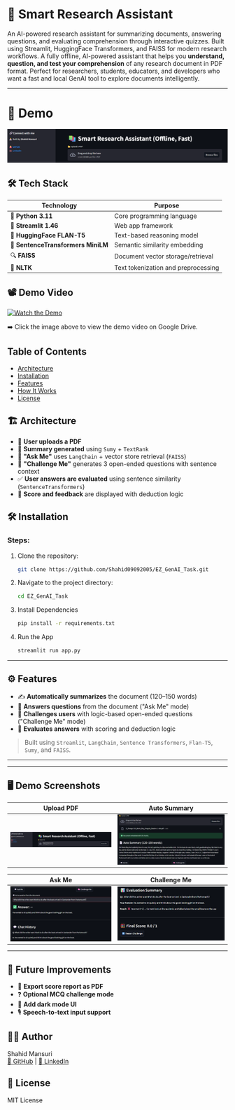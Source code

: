# 📄 Smart Research Assistant

An AI-powered research assistant for summarizing documents, answering questions, and evaluating comprehension through interactive quizzes.
Built using Streamlit, HuggingFace Transformers, and FAISS for modern research workflows.
A fully offline, AI-powered assistant that helps you **understand, question, and test your comprehension** of any research document in PDF format.
Perfect for researchers, students, educators, and developers who want a fast and local GenAI tool to explore documents intelligently.

---

# 📸 Demo
![App Demo](https://github.com/Shahid09092005/EZ_GenAI_Task/blob/main/assets/image.png)

## 🛠️ Tech Stack

| Technology                       | Purpose                             |
|----------------------------------|-------------------------------------|
| 🐍 **Python 3.11**               | Core programming language           |
| 🚀 **Streamlit 1.46**            | Web app framework                   |
| 🤗 **HuggingFace FLAN-T5**       | Text-based reasoning model          |
| 🧠 **SentenceTransformers MiniLM** | Semantic similarity embedding      |
| 🔍 **FAISS**                     | Document vector storage/retrieval   |
| 📄 **NLTK**                      | Text tokenization and preprocessing |

## 📽️ Demo Video

[![Watch the Demo](https://i.imgur.com/yourImageID.png)](https://drive.google.com/file/d/1z8mcVBipUww47lbwyNNtLyoJqrw6adgi/view?usp=sharing)

➡️ Click the image above to view the demo video on Google Drive.



## Table of Contents

* [Architecture](#Architecture)
* [Installation](#Installation)
* [Features](#Features)
* [How It Works](#how-it-works)
* [License](#license)

## 🏗️ Architecture

- 🧾 **User uploads a PDF**
- 📄 **Summary generated** using `Sumy` + `TextRank`
- 💬 **"Ask Me"** uses `LangChain` + vector store retrieval (`FAISS`)
- 🧠 **"Challenge Me"** generates 3 open-ended questions with sentence context
- ✅ **User answers are evaluated** using sentence similarity (`SentenceTransformers`)
- 🧮 **Score and feedback** are displayed with deduction logic


## 🛠 Installation
### Steps:

1. Clone the repository:

   ```bash
   git clone https://github.com/Shahid09092005/EZ_GenAI_Task.git
   ```

2. Navigate to the project directory:

   ```bash
   cd EZ_GenAI_Task
   ```

3. Install Dependencies

   ```bash
   pip install -r requirements.txt
   ```
   
4. Run the App

   ```bash
   streamlit run app.py
   ```

---
## ⚙️ Features
- ✍️ **Automatically summarizes** the document (120–150 words)
- 💬 **Answers questions** from the document ("Ask Me" mode)
- 🧠 **Challenges users** with logic-based open-ended questions ("Challenge Me" mode)
- 🧮 **Evaluates answers** with scoring and deduction logic
> Built using `Streamlit`, `LangChain`, `Sentence Transformers`, `Flan-T5`, `Sumy`, and `FAISS`.

---


---

## 🖥️ Demo Screenshots

| Upload PDF | Auto Summary |
|------------|---------------|
| ![Upload](https://github.com/Shahid09092005/EZ_GenAI_Task/blob/main/assets/image.png) | ![Summary](https://github.com/Shahid09092005/EZ_GenAI_Task/blob/main/assets/summary.png) |

| Ask Me | Challenge Me |
|--------|---------------|
| ![Ask Me](https://github.com/Shahid09092005/EZ_GenAI_Task/blob/main/assets/askMe.png) | ![Challenge](https://github.com/Shahid09092005/EZ_GenAI_Task/blob/main/assets/challangeMe.png) |

---


## 🚧 Future Improvements

- 🧾 **Export score report as PDF**  
- ❓ **Optional MCQ challenge mode**  
- 🌙 **Add dark mode UI**  
- 🎙️ **Speech-to-text input support**

## 👨‍💻 Author
Shahid Mansuri  
[🐙 GitHub](https://github.com/Shahid09092005) | [💼 LinkedIn](https://www.linkedin.com/in/shahid-mansuri-a3b901285)

## 🪪 License
MIT License

